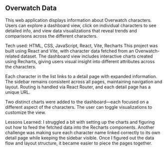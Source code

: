 ## Overwatch Data
This web application displays information about Overwatch characters. Users can explore a dashboard view, click on individual characters to see detailed info, and view data visualizations that reveal trends and comparisons across the different characters.


Tech used: HTML, CSS, JavaScript, React, Vite, Recharts
This project was built using React and Vite, with character data fetched from an Overwatch-related dataset. The dashboard view includes interactive charts created using Recharts, giving users visual insight into different attributes across the characters.

Each character in the list links to a detail page with expanded information. The sidebar remains consistent across all pages, maintaining navigation and layout. Routing is handled via React Router, and each detail page has a unique URL.

Two distinct charts were added to the dashboard—each focused on a different aspect of the characters. The user can toggle visualizations to customize the view.

Lessons Learned:
I struggled a bit with setting up the charts and figuring out how to feed the fetched data into the Recharts components. Another challenge was making sure each character name linked correctly to its own detail page while keeping the sidebar visible. Once I figured out the data flow and layout structure, it became easier to piece the pages together.

